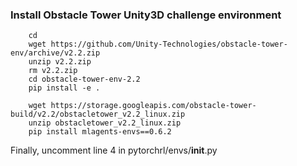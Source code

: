 

### Install Obstacle Tower Unity3D challenge environment

```
    cd
    wget https://github.com/Unity-Technologies/obstacle-tower-env/archive/v2.2.zip
    unzip v2.2.zip
    rm v2.2.zip
    cd obstacle-tower-env-2.2
    pip install -e .

    wget https://storage.googleapis.com/obstacle-tower-build/v2.2/obstacletower_v2.2_linux.zip
    unzip obstacletower_v2.2_linux.zip
    pip install mlagents-envs==0.6.2
```

Finally, uncomment line 4 in pytorchrl/envs/__init__.py